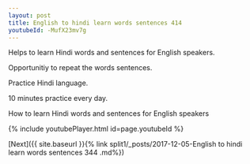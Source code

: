 ```yaml
---
layout: post
title: English to hindi learn words sentences 414 
youtubeId: -MufX23mv7g
---
```

 
 
Helps to learn Hindi words and sentences for English speakers.

Opportunitiy to repeat the words sentences. 

Practice Hindi language. 
 
10 minutes practice every day. 
 
How to learn Hindi words and sentences for English speakers 
 
{% include youtubePlayer.html id=page.youtubeId %}
 
 
[Next]({{ site.baseurl }}{% link  split1/_posts/2017-12-05-English to hindi learn words sentences 344 .md%})
 

